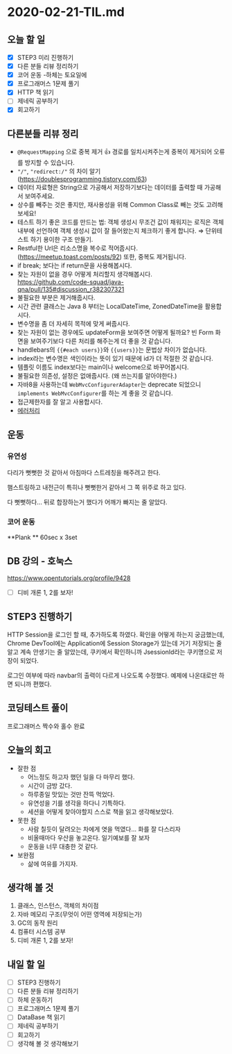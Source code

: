 # 2020-02-21-TIL.md

## 오늘 할 일

- [x] STEP3 미리 진행하기
- [x] 다른 분들 리뷰 정리하기
- [x] 코어 운동 -하체는 토요일에
- [x] 프로그래머스 1문제 풀기
- [x] HTTP 책 읽기
- [ ] 제네릭 공부하기
- [x] 회고하기

## 다른분들 리뷰 정리

- `@RequestMapping` 으로 중복 제거 👍
  경로를 일치시켜주는게 중복이 제거되어 오류를 방지할 수 있습니다.
-  `"/"`, `"redirect:/"` 의 차이 알기 (https://doublesprogramming.tistory.com/63)
- 데이터 자료형은 String으로 가공해서 저장하기보다는 데이터를 출력할 때 가공해서 보여주세요.
- 상수를 빼주는 것은 좋지만, 재사용성을 위해 Common Class로 빼는 것도 고려해보세요!
- 테스트 하기 좋은 코드를 만드는 법: 객체 생성시 무조건 값이 채워지는 로직은 객체 내부에 선언하여 객체 생성시 값이 잘 들어왔는지 체크하기 좋게 합니다. ⇒ 단위테스트 하기 용이한 구조 만들기.
- Restful한 Url은 리소스명을 복수로 적어줍시다.(https://meetup.toast.com/posts/92) 또한, 중복도 제거됩니다.
- if break; 보다는 if return문을 사용해봅시다.
- 찾는 자원이 없을 경우 어떻게 처리할지 생각해봅시다.
  https://github.com/code-squad/java-qna/pull/135#discussion_r382307321
- 불필요한 부분은 제거해줍시다.
- 시간 관련 클래스는 Java 8 부터는 LocalDateTime, ZonedDateTime을 활용합시다.
- 변수명을 좀 더 자세히 목적에 맞게 써줍시다.
- 찾는 자원이 없는 경우에도 updateForm을 보여주면 어떻게 될까요?
  빈 Form 화면을 보여주기보다 다른 처리를 해주는게 더 좋을 것 같습니다.
- handlebars의 `{{#each users}}`와 `{{users}}`는 문법상 차이가 없습니다.
- index라는 변수명은 색인이라는 뜻이 있기 때문에 id가 더 적절한 것 같습니다.
- 템플릿 이름도 index보다는 main이나 welcome으로 바꾸어봅시다.
- 불필요한 의존성, 설정은 없애줍시다. (왜 쓰는지를 알아야한다.)
- 자바8을 사용하는데 `WebMvcConfigurerAdapter`는 deprecate 되었으니 `implements WebMvcConfigurer`를 하는 게 좋을 것 같습니다.
- 접근제한자를 잘 알고 사용합시다.
- [에러처리](https://github.com/code-squad/java-qna/pull/137#discussion_r382504515)

## 운동

### 유연성

다리가 뻣뻣한 것 같아서 아침마다 스트레칭을 해주려고 한다.

햄스트링하고 내전근이 특히나 뻣뻣한거 같아서 그 쪽 위주로 하고 있다.

다 뻣뻣하다... 뒤로 합장하는거 했다가 어깨가 빠지는 줄 알았다.

### 코어 운동

**Plank ** 60sec x 3set

## DB 강의 - 호눅스

https://www.opentutorials.org/profile/9428

- [ ] 디비 개론 1, 2를 보자!

## STEP3 진행하기

HTTP Session을 로그인 할 때, 추가하도록 하였다. 확인을 어떻게 하는지 궁금했는데, Chrome DevTool에는 Application에 Session Storage가 있는데 거기 저장되는 줄 알고 계속 안생기는 줄 알았는데, 쿠키에서 확인하니까 JsessionId라는 쿠키명으로 저장이 되었다.

로그인 여부에 따라 navbar의 출력이 다르게 나오도록 수정했다. 예제에 나온대로만 하면 되니까 편했다.

## 코딩테스트 풀이

프로그래머스 짝수와 홀수 완료

## 오늘의 회고

- 잘한 점
  - 어느정도 하고자 했던 일을 다 마무리 했다.
  - 시간이 금방 갔다.
  - 하루종일 맛있는 것만 잔뜩 먹었다.
  - 유연성을 기를 생각을 하다니 기특하다.
  - 세션을 어떻게 찾아야할지 스스로 책을 읽고 생각해보았다.
- 못한 점
  - 사람 칠듯이 달려오는 차에게 엿을 먹였다... 화를 잘 다스리자
  - 비올때마다 우산을 놓고온다. 일기예보를 잘 보자
  - 운동을 너무 대충한 것 같다.
- 보완점
  - 삶에 여유를 가지자.

## 생각해 볼 것

1. 클래스, 인스턴스, 객체의 차이점
2. 자바 메모리 구조(무엇이 어떤 영역에 저장되는가)
3. GC의 동작 원리
4. 컴퓨터 시스템 공부
5. 디비 개론 1, 2를 보자!

## 내일 할 일

- [ ] STEP3 진행하기
- [ ] 다른 분들 리뷰 정리하기
- [ ] 하체 운동하기
- [ ] 프로그래머스 1문제 풀기
- [ ] DataBase 책 읽기
- [ ] 제네릭 공부하기
- [ ] 회고하기
- [ ] 생각해 볼 것 생각해보기